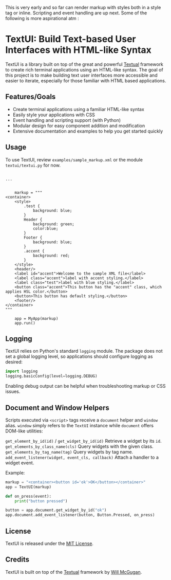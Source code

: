 
This is very early and so far can render markup with styles both in a style tag or inline.
Scripting and event handling are up next. Some of the following is more aspirational atm :


TextUI: Build Text-based User Interfaces with HTML-like Syntax
==============================================================

TextUI is a library built on top of the great and powerful [Textual](https://github.com/willmcgugan/textual) framework to create rich terminal applications using an HTML-like syntax. The goal of this project is to make building text user interfaces more accessible and easier to iterate, especially for those familiar with HTML based applications.



Features/Goals
--------

- Create terminal applications using a familiar HTML-like syntax
- Easily style your applications with CSS
- Event handling and scripting support (with Python)
- Modular design for easy component addition and modification
- Extensive documentation and examples to help you get started quickly


Usage
-----

To use TextUI, review `examples/sample_markup.xml` or the module `textui/textui.py` for now.
```

...


    markup = """
<container>
    <style>
        .test {
            background: blue;
        }
        Header {
            background: green;
            color:blue;
        }
        Footer {
            background: blue;
        }
        .accent {
            background: red;
        }
    </style>
    <header/>
    <label id="accent">Welcome to the sample XML file</label>
    <label class="accent">label with accent styling.</label>
    <label class="test">label with blue styling.</label>
    <button class="accent">This button has the "accent" class, which applies HSL color.</button>
    <button>This button has default styling.</button>
    <footer/>
</container>
"""

    app = MyApp(markup)
    app.run()
```

Logging
-------

TextUI relies on Python's standard `logging` module. The package does not set a
global logging level, so applications should configure logging as desired:

```python
import logging
logging.basicConfig(level=logging.DEBUG)
```

Enabling debug output can be helpful when troubleshooting markup or CSS issues.

Document and Window Helpers
---------------------------

Scripts executed via `<script>` tags receive a ``document`` helper and ``window``
alias. ``window`` simply refers to the ``TextUI`` instance while ``document``
offers DOM-like utilities:

``get_element_by_id(id)`` / ``get_widget_by_id(id)``
    Retrieve a widget by its ``id``.
``get_elements_by_class_name(cls)``
    Query widgets with the given class.
``get_elements_by_tag_name(tag)``
    Query widgets by tag name.
``add_event_listener(widget, event_cls, callback)``
    Attach a handler to a widget event.

Example:

```python
markup = "<container><button id='ok'>OK</button></container>"
app = TextUI(markup)

def on_press(event):
    print("button pressed")

button = app.document.get_widget_by_id("ok")
app.document.add_event_listener(button, Button.Pressed, on_press)
```


License
-------

TextUI is released under the [MIT License](LICENSE).

Credits
-------

TextUI is built on top of the [Textual](https://github.com/Textualize/textual) framework by [Will McGugan](https://github.com/willmcgugan).
